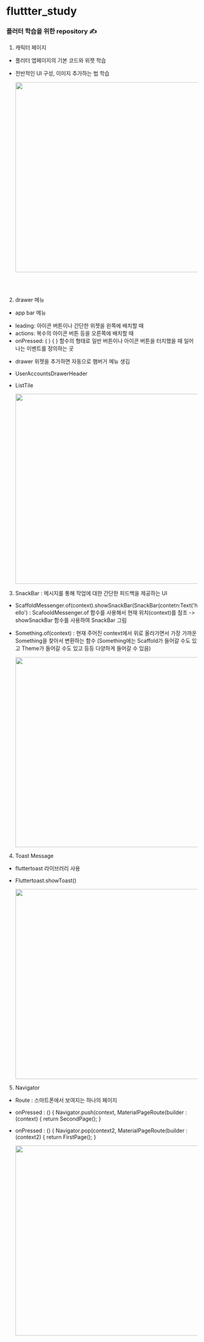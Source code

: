 # fluttter_study

<h3>플러터 학습을 위한 repository ✍ </h3>

1. 캐릭터 페이지
 - 플러터 앱페이지의 기본 코드와 위젯 학습
 - 전반적인 UI 구성, 이미지 추가하는 법 학습
 
   <img src="https://github.com/yegri/fluttter_study/assets/113401733/602d6b4c-8c99-48c3-b24a-0f0b2fae6171)" height="500">
<br>
<br>

2. drawer 메뉴
 + app bar 메뉴 
  - leading: 아이콘 버튼이나 간단한 위젯을 왼쪽에 배치할 때
  - actions: 복수의 아이콘 버튼 등을 오른쪽에 배치할 때
  - onPressed: ( ) { } 함수의 형태로 일반 버튼이나 아이콘 버튼을 터치했을 때 일어나는 이벤트를 정의하는 곳
  
 + drawer 위젯을 추가하면 자동으로 햄버거 메뉴 생김
  - UserAccountsDrawerHeader
  - ListTile
  
    <img src="https://github.com/yegri/fluttter_study/assets/113401733/cae1203d-776e-4632-9818-a61ee1f73fe1" height="500">

3. SnackBar : 메시지를 통해 작업에 대한 간단한 피드백을 제공하는 UI
 - ScaffoldMessenger.of(context).showSnackBar(SnackBar(contetn:Text('hello')
  : ScafooldMessenger.of 함수를 사용해서 현재 위치(context)를 참조 -> showSnackBar 함수를 사용하여 SnackBar 그림
 - Something.of(context) : 현재 주어진 context에서 위로 올라가면서 가장 가까운 Something을 찾아서 변환하는 함수 (Something에는 Scaffold가 들어갈 수도 있고 Theme가 들어갈 수도 있고 등등 다양하게 들어갈 수 있음)
 
   <img src="https://github.com/yegri/fluttter_study/assets/113401733/6a45637c-377a-450e-b197-a087c2ca02c4" height="500" >

4. Toast Message
 - fluttertoast 라이브러리 사용
 - Fluttertoast.showToast()
  
   <img src="https://github.com/yegri/fluttter_study/assets/113401733/51428107-37db-4690-8b1b-d36a96c845eb" height="500">

5. Navigator
 - Route : 스마트폰에서 보여지는 하나의 페이지
 - onPressed : () { Navigator.push(context, MaterialPageRoute(builder : (context) { return SecondPage(); }
 - onPressed : () { Navigator.pop(context2, MaterialPageRoute(builder : (context2) { return FirstPage(); }
 
   <img src="https://github.com/yegri/fluttter_study/assets/113401733/14845853-86db-47b3-8dca-7bd089a72e13" height="500">
